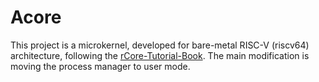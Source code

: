 # Acore
This project is a microkernel, developed for bare-metal RISC-V (riscv64) architecture, following the [rCore-Tutorial-Book](https://rcore-os.cn/rCore-Tutorial-Book-v3/index.html). 
The main modification is moving the process manager to user mode.
